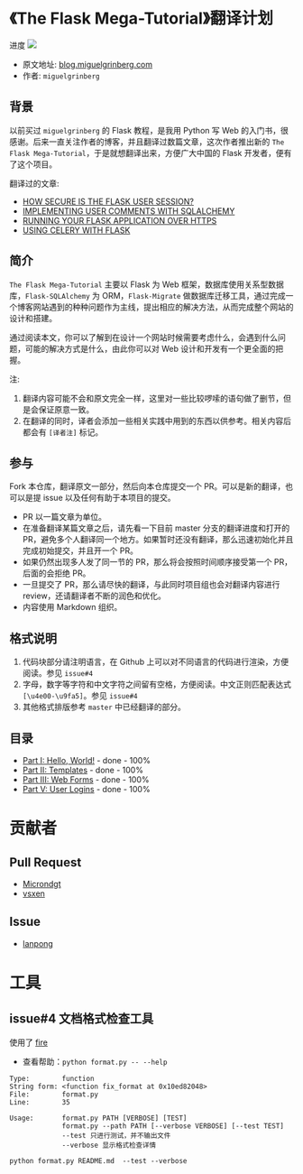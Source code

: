 # 《The Flask Mega-Tutorial》翻译计划

进度 ![](https://img.shields.io/badge/status-16%25-green.svg)

- 原文地址: [blog.miguelgrinberg.com](https://blog.miguelgrinberg.com/post/the-flask-mega-tutorial-part-i-hello-world)
- 作者: `miguelgrinberg`

背景
---

以前买过 `miguelgrinberg` 的 Flask 教程，是我用 Python 写 Web 的入门书，很感谢。后来一直关注作者的博客，并且翻译过数篇文章，这次作者推出新的 `The Flask Mega-Tutorial`，于是就想翻译出来，方便广大中国的 Flask 开发者，便有了这个项目。

翻译过的文章:

- [HOW SECURE IS THE FLASK USER SESSION?](http://skyrover.me/2017/11/05/flask_user_session_security/)
- [IMPLEMENTING USER COMMENTS WITH SQLALCHEMY](http://skyrover.me/2017/10/31/user_comments_sqlalchemy/)
- [RUNNING YOUR FLASK APPLICATION OVER HTTPS](http://skyrover.me/2017/09/17/flask_https/)
- [USING CELERY WITH FLASK](http://skyrover.me/2017/03/01/Using-Celery-With-Flask/)

简介
---

`The Flask Mega-Tutorial` 主要以 Flask 为 Web 框架，数据库使用关系型数据库，`Flask-SQLAlchemy` 为 ORM，`Flask-Migrate` 做数据库迁移工具，通过完成一个博客网站遇到的种种问题作为主线，提出相应的解决方法，从而完成整个网站的设计和搭建。

通过阅读本文，你可以了解到在设计一个网站时候需要考虑什么，会遇到什么问题，可能的解决方式是什么，由此你可以对 Web 设计和开发有一个更全面的把握。

注: 

1. 翻译内容可能不会和原文完全一样，这里对一些比较啰嗦的语句做了删节，但是会保证原意一致。
2. 在翻译的同时，译者会添加一些相关实践中用到的东西以供参考。相关内容后都会有 `[译者注]` 标记。

参与
---

Fork 本仓库，翻译原文一部分，然后向本仓库提交一个 PR。可以是新的翻译，也可以是提 issue 以及任何有助于本项目的提交。

- PR 以一篇文章为单位。
- 在准备翻译某篇文章之后，请先看一下目前 master 分支的翻译进度和打开的PR，避免多个人翻译同一个地方。如果暂时还没有翻译，那么迅速初始化并且完成初始提交，并且开一个 PR。
- 如果仍然出现多人发了同一节的 PR，那么将会按照时间顺序接受第一个 PR，后面的会拒绝 PR。
- 一旦提交了 PR，那么请尽快的翻译，与此同时项目组也会对翻译内容进行 review，还请翻译者不断的润色和优化。
- 内容使用 Markdown 组织。

格式说明
---

1. 代码块部分请注明语言，在 Github 上可以对不同语言的代码进行渲染，方便阅读。参见 `issue#4`
2. 字母，数字等字符和中文字符之间留有空格，方便阅读。中文正则匹配表达式 `[\u4e00-\u9fa5]`。参见 `issue#4`
3. 其他格式排版参考 `master` 中已经翻译的部分。

目录
---

- [Part I: Hello, World!](https://github.com/Microndgt/The-Flask-Mega-Tutorial/blob/master/The-Flask-Mega-Tutorial/part1.md) - done - 100%
- [Part II: Templates](https://github.com/Microndgt/The-Flask-Mega-Tutorial/blob/master/The-Flask-Mega-Tutorial/part2.md) - done - 100%
- [Part III: Web Forms](https://github.com/Microndgt/The-Flask-Mega-Tutorial/blob/master/The-Flask-Mega-Tutorial/part3.md) - done - 100%
- [Part V: User Logins](https://github.com/Microndgt/The-Flask-Mega-Tutorial/blob/master/The-Flask-Mega-Tutorial/part5.md) - done - 100%

贡献者
===

Pull Request
---

- [Microndgt](https://github.com/Microndgt)
- [vsxen](https://github.com/vsxen)

Issue
---

- [lanpong](https://github.com/lanpong)

工具
===

issue#4 文档格式检查工具
---

使用了 [fire](https://github.com/google/python-fire)

- 查看帮助：`python format.py -- --help`

```
Type:        function
String form: <function fix_format at 0x10ed82048>
File:        format.py
Line:        35

Usage:       format.py PATH [VERBOSE] [TEST]
             format.py --path PATH [--verbose VERBOSE] [--test TEST]
             --test 只进行测试，并不输出文件
             --verbose 显示格式检查详情
```

`python format.py README.md  --test --verbose`
